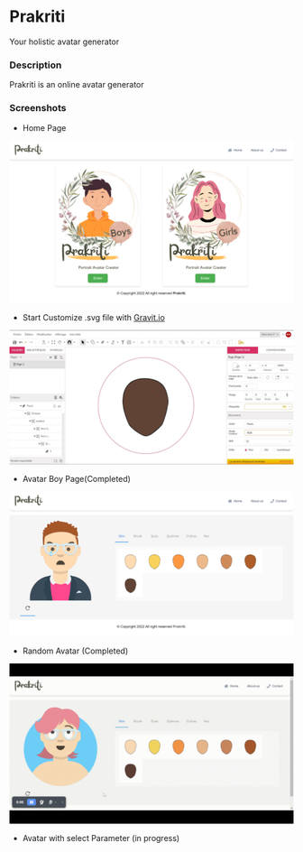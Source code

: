 # Prakriti
Your holistic avatar generator

### Description 
Prakriti is an online avatar generator 

### Screenshots

* Home Page

![](static/screenshoots/Prakriti-app-Your-holistic-avatar-generator.png)

* Start Customize .svg file with [Gravit.io](https://designer.gravit.io/)

![](static/screenshoots/gravit.io.jpg)

* Avatar Boy Page(Completed)

![](static/screenshoots/Avatar.png)

* Random Avatar (Completed)

![](static/screenshoots/Prakriti-app-Your-holistic-avatar-generator.gif)

* Avatar with select Parameter (in progress)